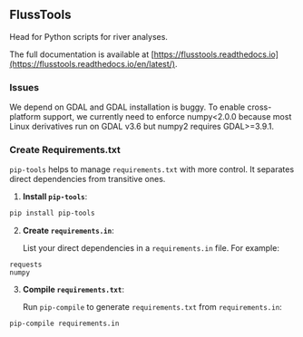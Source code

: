 ## FlussTools

Head for Python scripts for river analyses.

The full documentation is available at [https://flusstools.readthedocs.io](https://flusstools.readthedocs.io/en/latest/).

### Issues

We depend on GDAL and GDAL installation is buggy. To enable cross-platform support, we currently need to enforce numpy<2.0.0 because most Linux derivatives run on GDAL v3.6 but numpy2 requires GDAL>=3.9.1.

### Create Requirements.txt

`pip-tools` helps to manage `requirements.txt` with more control. It separates direct dependencies from transitive ones.

1. **Install `pip-tools`**:

```sh
pip install pip-tools
```

2. **Create `requirements.in`**:

   List your direct dependencies in a `requirements.in` file. For example:

```plaintext
requests
numpy
```

3. **Compile `requirements.txt`**:

   Run `pip-compile` to generate `requirements.txt` from `requirements.in`:

```sh
pip-compile requirements.in
```


